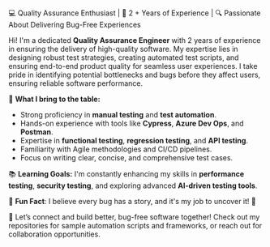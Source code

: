 💻 Quality Assurance Enthusiast | 🚀 2 + Years of Experience | 🔍 Passionate About Delivering Bug-Free Experiences

Hi! I'm a dedicated **Quality Assurance Engineer** with 2 years of experience in ensuring the delivery of high-quality software. My expertise lies in designing robust test strategies, creating automated test scripts, and ensuring end-to-end product quality for seamless user experiences. I take pride in identifying potential bottlenecks and bugs before they affect users, ensuring reliable software performance.

🌟 **What I bring to the table:**
- Strong proficiency in **manual testing** and **test automation**.
- Hands-on experience with tools like **Cypress**, **Azure Dev Ops**, and **Postman**.
- Expertise in **functional testing**, **regression testing**, and **API testing**.
- Familiarity with Agile methodologies and CI/CD pipelines.
- Focus on writing clear, concise, and comprehensive test cases.

📚 **Learning Goals:**
I'm constantly enhancing my skills in **performance testing**, **security testing**, and exploring advanced **AI-driven testing tools**.


🚀 **Fun Fact**: I believe every bug has a story, and it's my job to uncover it! 🐛

💬 Let’s connect and build better, bug-free software together! Check out my repositories for sample automation scripts and frameworks, or reach out for collaboration opportunities.
